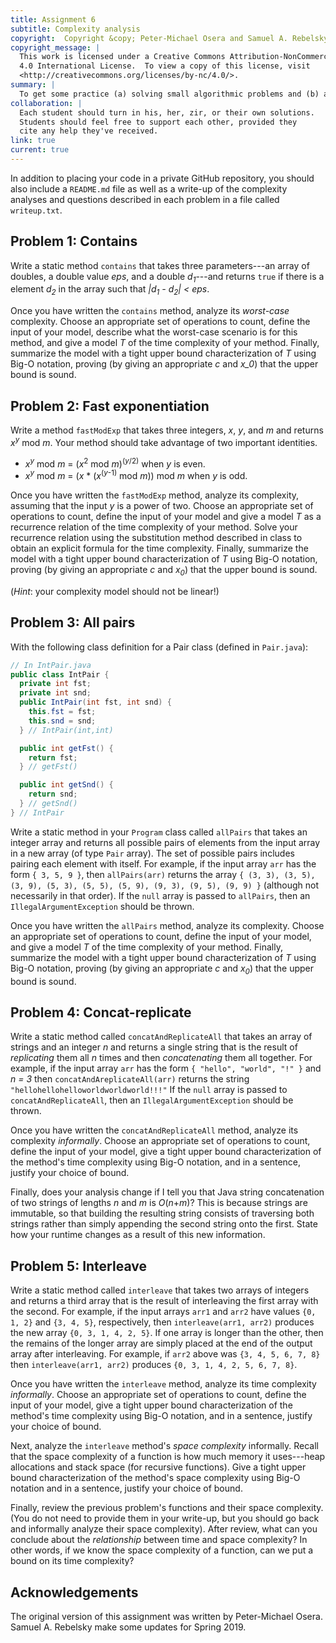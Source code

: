 ```yaml
---
title: Assignment 6
subtitle: Complexity analysis
copyright:  Copyright &copy; Peter-Michael Osera and Samuel A. Rebelsky.
copyright_message: |
  This work is licensed under a Creative Commons Attribution-NonCommercial
  4.0 International License.  To view a copy of this license, visit
  <http://creativecommons.org/licenses/by-nc/4.0/>.
summary: |
  To get some practice (a) solving small algorithmic problems and (b) analyzing the complexity of solutions to these problems, you'll solve a handful of these problems in Java.
collaboration: |
  Each student should turn in his, her, zir, or their own solutions.
  Students should feel free to support each other, provided they
  cite any help they've received.
link: true
current: true
---
```

In addition to placing your code in a private GitHub repository, you should also include a `README.md` file as well as a write-up of the complexity analyses and questions described in each problem in a file called `writeup.txt`.

## Problem 1: Contains

Write a static method `contains` that takes three parameters---an array of doubles, a double value _eps_, and a double _d<sub>1</sub>_---and returns `true` if there is a element _d<sub>2</sub>_ in the array such that _|d<sub>1</sub> - d<sub>2</sub>| < eps_.

Once you have written the `contains` method, analyze its *worst-case* complexity.
Choose an appropriate set of operations to count, define the input of your model, describe what the worst-case scenario is for this method, and give a model _T_ of the time complexity of your method.
Finally, summarize the model with a tight upper bound characterization of _T_ using Big-O notation, proving (by giving an appropriate _c_ and _x_0_) that the upper bound is sound.

## Problem 2: Fast exponentiation

Write a method `fastModExp` that takes three integers, _x_, _y_, and _m_ and returns _x<sup>y</sup>_ mod _m_.
Your method should take advantage of two important identities.

* _x_<sup>_y_</sup> mod _m_ = (_x_<sup>2</sup> mod _m_)<sup>(_y_/2)</sup> when _y_ is even.
* _x_<sup>_y_</sup> mod _m_ = (_x_ * (_x_<sup>(_y_-1)</sup> mod _m_)) mod _m_ when _y_ is odd.

Once you have written the `fastModExp` method, analyze its complexity, assuming that the input _y_ is a power of two.
Choose an appropriate set of operations to count, define the input of your model and give a model _T_ as a recurrence relation of the time complexity of your method.
Solve your recurrence relation using the substitution method described in class to obtain an explicit formula for the time complexity.
Finally, summarize the model with a tight upper bound characterization of _T_ using Big-O notation, proving (by giving an appropriate _c_ and _x<sub>0</sub>_) that the upper bound is sound.

(*Hint*: your complexity model should not be linear!)

## Problem 3: All pairs

With the following class definition for a Pair class (defined in `Pair.java`):

```java
// In IntPair.java
public class IntPair {
  private int fst;
  private int snd;
  public IntPair(int fst, int snd) {
    this.fst = fst;
    this.snd = snd;
  } // IntPair(int,int)

  public int getFst() { 
    return fst; 
  } // getFst()

  public int getSnd() { 
    return snd; 
  } // getSnd()
} // IntPair
```

Write a static method in your `Program` class called `allPairs` that takes an integer array and returns all possible pairs of elements from the input array in a new array (of type `Pair` array).
The set of possible pairs includes pairing each element with itself.
For example, if the input array `arr` has the form `{ 3, 5, 9 }`, then `allPairs(arr)` returns the array `{ (3, 3), (3, 5), (3, 9), (5, 3), (5, 5), (5, 9), (9, 3), (9, 5), (9, 9) }` (although not necessarily in that order).
If the `null` array is passed to `allPairs`, then an `IllegalArgumentException` should be thrown.

Once you have written the `allPairs` method, analyze its complexity.
Choose an appropriate set of operations to count, define the input of your model, and give a model _T_ of the time complexity of your method.
Finally, summarize the model with a tight upper bound characterization of _T_ using Big-O notation, proving (by giving an appropriate _c_ and _x<sub>0</sub>_) that the upper bound is sound.

## Problem 4: Concat-replicate

Write a static method called `concatAndReplicateAll` that takes an array of strings and an integer _n_ and returns a single string that is the result of *replicating* them all _n_ times and then *concatenating* them all together.
For example, if the input array `arr` has the form `{ "hello", "world", "!" }` and _n = 3_ then `concatAndAreplicateAll(arr)` returns the string `"hellohellohelloworldworldworld!!!"`
If the `null` array is passed to `concatAndReplicateAll`, then an `IllegalArgumentException` should be thrown.

Once you have written the `concatAndReplicateAll` method, analyze its complexity *informally*.
Choose an appropriate set of operations to count, define the input of your model, give a tight upper bound characterization of the method's time complexity using Big-O notation, and in a sentence, justify your choice of bound.

Finally, does your analysis change if I tell you that Java string concatenation of two strings of lengths _n_ and _m_ is _O_(_n_+_m_)?
This is because strings are immutable, so that building the resulting string consists of traversing both strings rather than simply appending the second string onto the first.
State how your runtime changes as a result of this new information.

## Problem 5: Interleave

Write a static method called `interleave` that takes two arrays of integers and returns a third array that is the result of interleaving the first array with the second.
For example, if the input arrays `arr1` and `arr2` have values `{0, 1, 2}` and `{3, 4, 5}`, respectively, then `interleave(arr1, arr2)` produces the new array `{0, 3, 1, 4, 2, 5}`.
If one array is longer than the other, then the remains of the longer array are simply placed at the end of the output array after interleaving.
For example, if `arr2` above was `{3, 4, 5, 6, 7, 8}` then `interleave(arr1, arr2)` produces `{0, 3, 1, 4, 2, 5, 6, 7, 8}`.

Once you have written the `interleave` method, analyze its time complexity *informally*.
Choose an appropriate set of operations to count, define the input of your model, give a tight upper bound characterization of the method's time complexity using Big-O notation, and in a sentence, justify your choice of bound.

Next, analyze the `interleave` method's *space complexity* informally.
Recall that the space complexity of a function is how much memory it uses---heap allocations and stack space (for recursive functions).
Give a tight upper bound characterization of the method's space complexity using Big-O notation and in a sentence, justify your choice of bound.

Finally, review the previous problem's functions and their space complexity.
(You do not need to provide them in your write-up, but you should go back and informally analyze their space complexity).
After review, what can you conclude about the *relationship* between time and space complexity?
In other words, if we know the space complexity of a function, can we put a bound on its time complexity?

Acknowledgements
----------------

The original version of this assignment was written by Peter-Michael Osera.
Samuel A. Rebelsky make some updates for Spring 2019.
